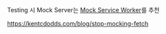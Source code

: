 Testing 시 Mock Server는 [Mock Service Worker](https://github.com/mswjs/msw)를 추천

https://kentcdodds.com/blog/stop-mocking-fetch
